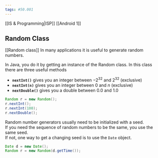 ```yaml
---
tags: #50.001
---
```

[[IS & Programming|ISP]]
[[Android 1]]

## Random Class
[[Random class]]
In many applications it is useful to generate random numbers. 

In Java, you do it by getting an instance of the Random class. In this class there are three useful methods
- **`nextInt()`** gives you an integer between $-2^{32}$ and $2^{32}$ (exclusive) 
- **`nextInt(n)`** gives you an integer between $0$ and $n$ (exclusive)
- **`nextDouble()`** gives you a double between $0.0$ and $1.0$

```java
Random r = new Random(); 
r.nextInt(); 
r.nextInt(100); 
r.nextDouble();
```

Random number generators usually need to be initialized with a seed. \
If you need the sequence of random numbers to be the same, you use the same seed. \
If not, one way to get a changing seed is to use the `Date` object.

```java
Date d = new Date(); 
Random r = new Random(d.getTime());
```
